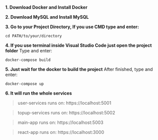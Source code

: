 **1. Download Docker and Install Docker**

**2. Download MySQL and Install MySQL**

**3. Go to your Project Directory, If you use CMD type and enter:**
```
cd PATH/to/your/directory
```
**4. If you use terminal inside Visual Studio Code just open the project folder**
Type and enter:
```
docker-compose build
```
**5. Just wait for the docker to build the project**
After finished, type and enter:
```
docker-compose up
```
**6. It will run the whole services**
> user-services runs on: https://localhost:5001

> topup-services runs on: https://localhost:5002

> main-app runs on: https://localhost:5003

> react-app runs on: https://localhost:3000

